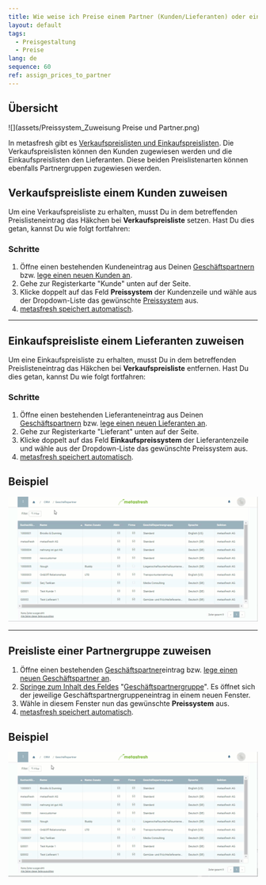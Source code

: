 ```yaml
---
title: Wie weise ich Preise einem Partner (Kunden/Lieferanten) oder einer Partnergruppe zu?
layout: default
tags:
  - Preisgestaltung
  - Preise
lang: de
sequence: 60
ref: assign_prices_to_partner
---
```


## Übersicht
![](assets/Preissystem_Zuweisung Preise und Partner.png)

In metasfresh gibt es [Verkaufspreislisten und Einkaufspreislisten](Preisliste_anlegen). Die Verkaufspreislisten können den Kunden zugewiesen werden und die Einkaufspreislisten den Lieferanten. Diese beiden Preislistenarten können ebenfalls Partnergruppen zugewiesen werden.

## Verkaufspreisliste einem Kunden zuweisen

Um eine Verkaufspreisliste zu erhalten, musst Du in dem betreffenden Preislisteneintrag das Häkchen bei **Verkaufspreisliste** setzen. Hast Du dies getan, kannst Du wie folgt fortfahren:

### Schritte
1. Öffne einen bestehenden Kundeneintrag aus Deinen [Geschäftspartnern](Menu) bzw. [lege einen neuen Kunden an](Neuer_Geschaeftspartner_Kunde).
1. Gehe zur Registerkarte "Kunde" unten auf der Seite.
1. Klicke doppelt auf das Feld **Preissystem** der Kundenzeile und wähle aus der Dropdown-Liste das gewünschte [Preissystem](Preissystem_anlegen) aus.
1. [metasfresh speichert automatisch](Speicheranzeige).

---

## Einkaufspreisliste einem Lieferanten zuweisen

Um eine Einkaufspreisliste zu erhalten, musst Du in dem betreffenden Preislisteneintrag das Häkchen bei **Verkaufspreisliste** entfernen. Hast Du dies getan, kannst Du wie folgt fortfahren:

### Schritte
1. Öffne einen bestehenden Lieferanteneintrag aus Deinen [Geschäftspartnern](Menu) bzw. [lege einen neuen Lieferanten an](Neuer_Geschaeftspartner_Lieferant).
1. Gehe zur Registerkarte "Lieferant" unten auf der Seite.
1. Klicke doppelt auf das Feld **Einkaufspreissystem** der Lieferantenzeile und wähle aus der Dropdown-Liste das gewünschte Preissystem aus.
1. [metasfresh speichert automatisch](Speicheranzeige).

## Beispiel
![](assets/Zuweisung_Preise_Partner.gif)

---

## Preisliste einer Partnergruppe zuweisen
1. Öffne einen bestehenden [Geschäftspartner](Menu)eintrag bzw. [lege einen neuen Geschäftspartner an](Neuer_Geschaeftspartner).
1. [Springe zum Inhalt des Feldes](Springezu) "[Geschäftspartnergruppe](Neue_Geschaeftspartnergruppe)". Es öffnet sich der jeweilige Geschäftspartnergruppeneintrag in einem neuen Fenster.
1. Wähle in diesem Fenster nun das gewünschte **Preissystem** aus.
1. [metasfresh speichert automatisch](Speicheranzeige).

## Beispiel
![](assets/Zuweisung_Preise_Partnergruppe.gif)
